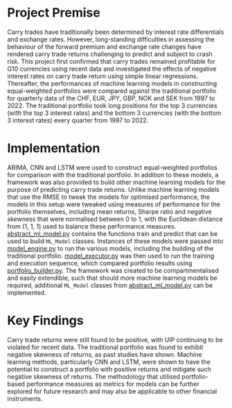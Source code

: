 # Project Premise

Carry trades have traditionally been determined by interest rate differentials and exchange rates. However, long-standing difficulties in assessing the behaviour of the forward premium and exchange rate changes have rendered carry trade returns challenging to predict and subject to crash risk. This project first confirmed that carry trades remained profitable for G10 currencies using recent data and investigated the effects of negative interest rates on carry trade return using simple linear regressions. Thereafter, the performances of machine learning models in constructing equal-weighted portfolios were compared against the traditional portfolio for quarterly data of the CHF, EUR, JPY, GBP, NOK and SEK from 1997 to 2022. The traditional portfolio took long positions for the top 3 currencies (with the top 3 interest rates) and the bottom 3 currencies (with the bottom 3 interest rates) every quarter from 1997 to 2022.

# Implementation

ARIMA, CNN and LSTM were used to construct equal-weighted portfolios for comparison with the traditional portfolio. In addition to these models, a framework was also provided to build other machine learning models for the purpose of predicting carry trade returns. Unlike machine learning models that use the RMSE to tweak the models for optimised performance, the models in this setup were tweaked using measures of performance for the portfolio themselves, including mean returns, Sharpe ratio and negative skewness that were normalised between 0 to 1, with the Euclidean distance from (1, 1, 1) used to balance these performance measures. [abstract_ml_model.py](abstract_ml_model.py) contains the functions train and predict that can be used to build `ML_Model` classes. Instances of these models were passed into [model_engine.py](model_engine.py) to run the various models, including the building of the traditional portfolio. [model_executor.py](model_executor.py) was then used to run the training and execution sequence, which compared portfolio results using [portfolio_builder.py](portfolio_builder.py). The framework was created to be compartmentalised and easily extendible, such that should more machine learning models be required, additional `ML_Model` classes from [abstract_ml_model.py](abstract_ml_model.py) can be implemented.

# Key Findings

Carry trade returns were still found to be positive, with UIP continuing to be violated for recent data. The traditional portfolio was found to exhibit negative skewness of returns, as past studies have shown. Machine learning methods, particularly CNN and LSTM, were shown to have the potential to construct a portfolio with positive returns and mitigate such negative skewness of returns. The methodology that utilised portfolio-based performance measures as metrics for models can be further explored for future research and may also be applicable to other financial instruments.
